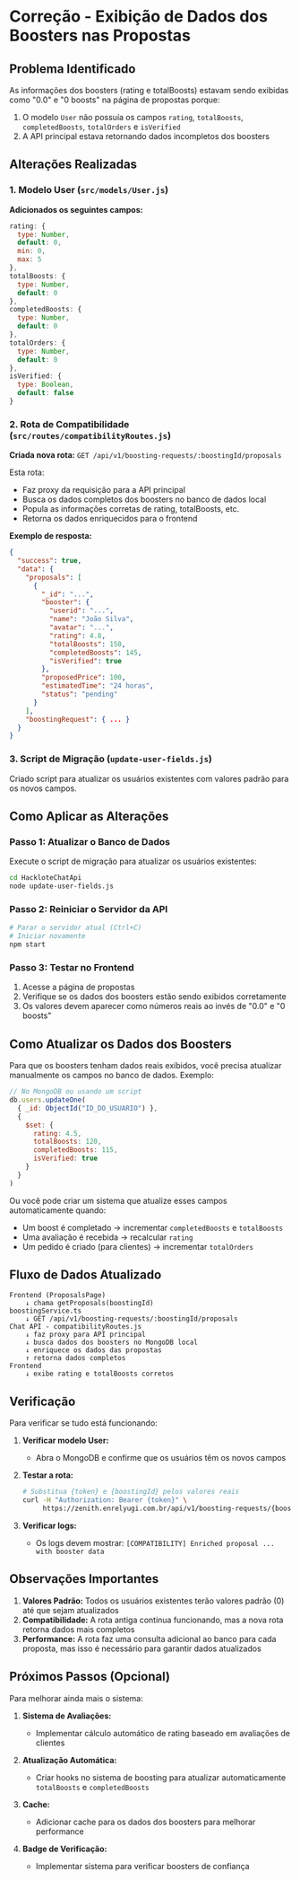 # Correção - Exibição de Dados dos Boosters nas Propostas

## Problema Identificado
As informações dos boosters (rating e totalBoosts) estavam sendo exibidas como "0.0" e "0 boosts" na página de propostas porque:

1. O modelo `User` não possuía os campos `rating`, `totalBoosts`, `completedBoosts`, `totalOrders` e `isVerified`
2. A API principal estava retornando dados incompletos dos boosters

## Alterações Realizadas

### 1. Modelo User (`src/models/User.js`)
**Adicionados os seguintes campos:**
```javascript
rating: {
  type: Number,
  default: 0,
  min: 0,
  max: 5
},
totalBoosts: {
  type: Number,
  default: 0
},
completedBoosts: {
  type: Number,
  default: 0
},
totalOrders: {
  type: Number,
  default: 0
},
isVerified: {
  type: Boolean,
  default: false
}
```

### 2. Rota de Compatibilidade (`src/routes/compatibilityRoutes.js`)
**Criada nova rota:** `GET /api/v1/boosting-requests/:boostingId/proposals`

Esta rota:
- Faz proxy da requisição para a API principal
- Busca os dados completos dos boosters no banco de dados local
- Popula as informações corretas de rating, totalBoosts, etc.
- Retorna os dados enriquecidos para o frontend

**Exemplo de resposta:**
```json
{
  "success": true,
  "data": {
    "proposals": [
      {
        "_id": "...",
        "booster": {
          "userid": "...",
          "name": "João Silva",
          "avatar": "...",
          "rating": 4.8,
          "totalBoosts": 150,
          "completedBoosts": 145,
          "isVerified": true
        },
        "proposedPrice": 100,
        "estimatedTime": "24 horas",
        "status": "pending"
      }
    ],
    "boostingRequest": { ... }
  }
}
```

### 3. Script de Migração (`update-user-fields.js`)
Criado script para atualizar os usuários existentes com valores padrão para os novos campos.

## Como Aplicar as Alterações

### Passo 1: Atualizar o Banco de Dados
Execute o script de migração para atualizar os usuários existentes:

```bash
cd HackloteChatApi
node update-user-fields.js
```

### Passo 2: Reiniciar o Servidor da API
```bash
# Parar o servidor atual (Ctrl+C)
# Iniciar novamente
npm start
```

### Passo 3: Testar no Frontend
1. Acesse a página de propostas
2. Verifique se os dados dos boosters estão sendo exibidos corretamente
3. Os valores devem aparecer como números reais ao invés de "0.0" e "0 boosts"

## Como Atualizar os Dados dos Boosters

Para que os boosters tenham dados reais exibidos, você precisa atualizar manualmente os campos no banco de dados. Exemplo:

```javascript
// No MongoDB ou usando um script
db.users.updateOne(
  { _id: ObjectId("ID_DO_USUARIO") },
  {
    $set: {
      rating: 4.5,
      totalBoosts: 120,
      completedBoosts: 115,
      isVerified: true
    }
  }
)
```

Ou você pode criar um sistema que atualize esses campos automaticamente quando:
- Um boost é completado → incrementar `completedBoosts` e `totalBoosts`
- Uma avaliação é recebida → recalcular `rating`
- Um pedido é criado (para clientes) → incrementar `totalOrders`

## Fluxo de Dados Atualizado

```
Frontend (ProposalsPage)
    ↓ chama getProposals(boostingId)
boostingService.ts
    ↓ GET /api/v1/boosting-requests/:boostingId/proposals
Chat API - compatibilityRoutes.js
    ↓ faz proxy para API principal
    ↓ busca dados dos boosters no MongoDB local
    ↓ enriquece os dados das propostas
    ↑ retorna dados completos
Frontend
    ↓ exibe rating e totalBoosts corretos
```

## Verificação

Para verificar se tudo está funcionando:

1. **Verificar modelo User:**
   - Abra o MongoDB e confirme que os usuários têm os novos campos
   
2. **Testar a rota:**
   ```bash
   # Substitua {token} e {boostingId} pelos valores reais
   curl -H "Authorization: Bearer {token}" \
        https://zenith.enrelyugi.com.br/api/v1/boosting-requests/{boostingId}/proposals
   ```

3. **Verificar logs:**
   - Os logs devem mostrar: `[COMPATIBILITY] Enriched proposal ... with booster data`

## Observações Importantes

1. **Valores Padrão:** Todos os usuários existentes terão valores padrão (0) até que sejam atualizados
2. **Compatibilidade:** A rota antiga continua funcionando, mas a nova rota retorna dados mais completos
3. **Performance:** A rota faz uma consulta adicional ao banco para cada proposta, mas isso é necessário para garantir dados atualizados

## Próximos Passos (Opcional)

Para melhorar ainda mais o sistema:

1. **Sistema de Avaliações:**
   - Implementar cálculo automático de rating baseado em avaliações de clientes

2. **Atualização Automática:**
   - Criar hooks no sistema de boosting para atualizar automaticamente `totalBoosts` e `completedBoosts`

3. **Cache:**
   - Adicionar cache para os dados dos boosters para melhorar performance

4. **Badge de Verificação:**
   - Implementar sistema para verificar boosters de confiança
